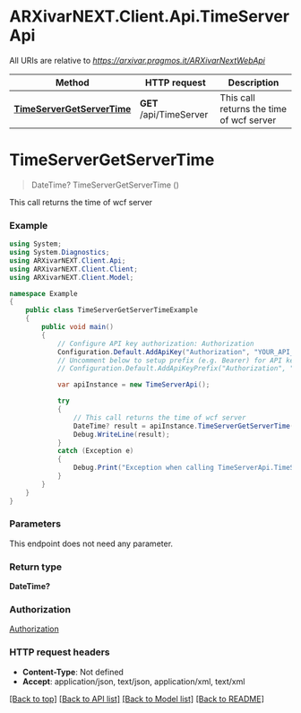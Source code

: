 # ARXivarNEXT.Client.Api.TimeServerApi

All URIs are relative to *https://arxivar.pragmos.it/ARXivarNextWebApi*

Method | HTTP request | Description
------------- | ------------- | -------------
[**TimeServerGetServerTime**](TimeServerApi.md#timeservergetservertime) | **GET** /api/TimeServer | This call returns the time of wcf server


<a name="timeservergetservertime"></a>
# **TimeServerGetServerTime**
> DateTime? TimeServerGetServerTime ()

This call returns the time of wcf server

### Example
```csharp
using System;
using System.Diagnostics;
using ARXivarNEXT.Client.Api;
using ARXivarNEXT.Client.Client;
using ARXivarNEXT.Client.Model;

namespace Example
{
    public class TimeServerGetServerTimeExample
    {
        public void main()
        {
            // Configure API key authorization: Authorization
            Configuration.Default.AddApiKey("Authorization", "YOUR_API_KEY");
            // Uncomment below to setup prefix (e.g. Bearer) for API key, if needed
            // Configuration.Default.AddApiKeyPrefix("Authorization", "Bearer");

            var apiInstance = new TimeServerApi();

            try
            {
                // This call returns the time of wcf server
                DateTime? result = apiInstance.TimeServerGetServerTime();
                Debug.WriteLine(result);
            }
            catch (Exception e)
            {
                Debug.Print("Exception when calling TimeServerApi.TimeServerGetServerTime: " + e.Message );
            }
        }
    }
}
```

### Parameters
This endpoint does not need any parameter.

### Return type

**DateTime?**

### Authorization

[Authorization](../README.md#Authorization)

### HTTP request headers

 - **Content-Type**: Not defined
 - **Accept**: application/json, text/json, application/xml, text/xml

[[Back to top]](#) [[Back to API list]](../README.md#documentation-for-api-endpoints) [[Back to Model list]](../README.md#documentation-for-models) [[Back to README]](../README.md)

